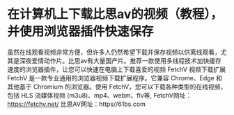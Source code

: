 # 在计算机上下载比思av的视频（教程），并使用浏览器插件快速保存
虽然在线观看视频非常方便，但许多人仍然希望下载并保存视频以供离线观看，尤其是深夜爱情动作片。比思av有大量国产片。推荐一款使用多线程技术加快缓存速度的浏览器插件，让您可以快速在电脑上下载喜爱的视频
FetchV 视频下载扩展
FetchV 是一款专业通用的浏览器视频下载扩展程序。它兼容 Chrome、Edge 和其他基于 Chromium 的浏览器。使用 FetchV，您可以下载各种类型的在线视频，包括 HLS 流媒体视频 (m3u8)、mp4、webm、flv等,
FetchV网址： https://fetchv.net/  比思AV网址：https//61bs.com
